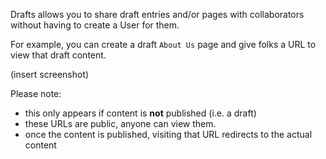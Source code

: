 Drafts allows you to share draft entries and/or pages with collaborators without having to create a User for them.

For example, you can create a draft `About Us` page and give folks a URL to view that draft content.

(insert screenshot)

Please note:
* this only appears if content is **not** published (i.e. a draft)
* these URLs are public, anyone can view them.
* once the content is published, visiting that URL redirects to the actual content
